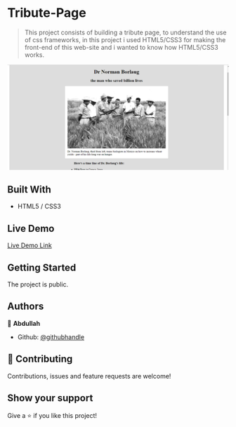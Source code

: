 # Tribute-Page

> This project consists of building a tribute page, to understand the use of css frameworks, in this project i used HTML5/CSS3 for making the front-end of this web-site and i wanted to know how HTML5/CSS3 works.

![Alt text](https://github.com/abdullah-FullStackDev/tribute-page/blob/main/assets/ss.png)

## Built With

- HTML5 / CSS3

## Live Demo

[Live Demo Link](https://abdullah-fullstackdev.github.io/tribute-page/)

## Getting Started

The project is public.

## Authors

👤 **Abdullah**

- Github: [@githubhandle](https://github.com/abdullah-FullStackDev)


## 🤝 Contributing

Contributions, issues and feature requests are welcome!

## Show your support

Give a ⭐️ if you like this project!
